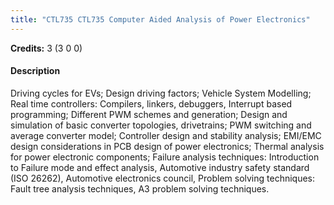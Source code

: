 ```yaml
---
title: "CTL735 CTL735 Computer Aided Analysis of Power Electronics"
---
```

**Credits:** 3 (3 0 0)

#### Description
Driving cycles for EVs; Design driving factors; Vehicle System Modelling; Real time controllers: Compilers, linkers, debuggers, Interrupt based programming; Different PWM schemes and generation; Design and simulation of basic converter topologies, drivetrains; PWM switching and average converter model; Controller design and stability analysis; EMI/EMC design considerations in PCB design of power electronics; Thermal analysis for power electronic components; Failure analysis techniques: Introduction to Failure mode and effect analysis, Automotive industry safety standard (ISO 26262), Automotive electronics council, Problem solving techniques: Fault tree analysis techniques, A3 problem solving techniques.
